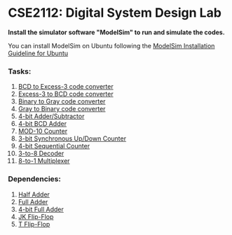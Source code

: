 # CSE2112: Digital System Design Lab
<b> Install the simulator software "ModelSim" to run and simulate the codes. </b> 

You can install ModelSim on Ubuntu following the [ModelSim Installation Guideline for Ubuntu](https://github.com/Saidul-1/Documentation-Hub/blob/main/ModelSim_Installation_on_Ubuntu.md)

### Tasks:
1. [BCD to Excess-3 code converter](https://github.com/Saidul-1/CSE2112-Digital_System_Design_Lab/blob/main/BCD_to_Excess-3.v)
2. [Excess-3 to BCD code converter](https://github.com/Saidul-1/CSE2112-Digital_System_Design_Lab/blob/main/Excess-3_to_BCD.v)
3. [Binary to Gray code converter](https://github.com/Saidul-1/CSE2112-Digital_System_Design_Lab/blob/main/Binary_to_Gray.v)
4. [Gray to Binary code converter](https://github.com/Saidul-1/CSE2112-Digital_System_Design_Lab/blob/main/Gray_to_Binary.v) 
5. [4-bit Adder/Subtractor](https://github.com/Saidul-1/CSE2112-Digital_System_Design_Lab/blob/main/4bit_Adder_Subtractor.v)
6. [4-bit BCD Adder](https://github.com/Saidul-1/CSE2112-Digital_System_Design_Lab/blob/main/4bit_BCD_Adder.v)
7. [MOD-10 Counter](https://github.com/Saidul-1/CSE2112-Digital_System_Design_Lab/blob/main/MOD-10_Counter.v)
8. [3-bit Synchronous Up/Down Counter](https://github.com/Saidul-1/CSE2112-Digital_System_Design_Lab/blob/main/3bit_Sync_UpDown_Counter.v)
9. [4-bit Sequential Counter](https://github.com/Saidul-1/CSE2112-Digital_System_Design_Lab/blob/main/4bit_Sequential_Counter.v)
10. [3-to-8 Decoder](https://github.com/Saidul-1/CSE2112-Digital_System_Design_Lab/blob/main/3-to-8_Decoder.v)
11. [8-to-1 Multiplexer](https://github.com/Saidul-1/CSE2112-Digital_System_Design_Lab/blob/main/8-to-1_Multiplexer.v)

### Dependencies:
1. [Half Adder](https://github.com/Saidul-1/CSE2112-Digital_System_Design_Lab/blob/main/Half_Adder.v)
2. [Full Adder](https://github.com/Saidul-1/CSE2112-Digital_System_Design_Lab/blob/main/Full_Adder.v)
3. [4-bit Full Adder](https://github.com/Saidul-1/CSE2112-Digital_System_Design_Lab/blob/main/4bit_Full_Adder.v)
4. [JK Flip-Flop](https://github.com/Saidul-1/CSE2112-Digital_System_Design_Lab/blob/main/JK_Flip-Flop.v)
5. [T Flip-Flop](https://github.com/Saidul-1/CSE2112-Digital_System_Design_Lab/blob/main/T_Flip-Flop.v)
